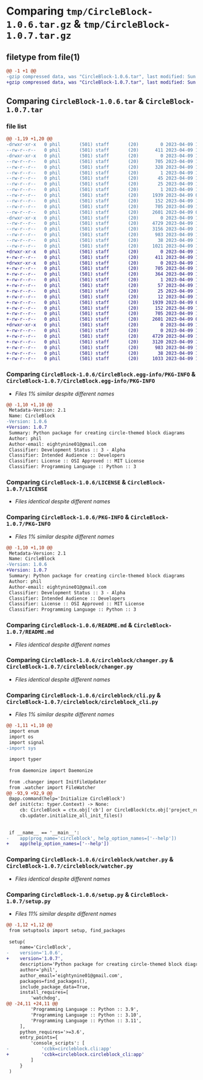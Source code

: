 # Comparing `tmp/CircleBlock-1.0.6.tar.gz` & `tmp/CircleBlock-1.0.7.tar.gz`

## filetype from file(1)

```diff
@@ -1 +1 @@
-gzip compressed data, was "CircleBlock-1.0.6.tar", last modified: Sun Apr  9 16:48:20 2023, max compression
+gzip compressed data, was "CircleBlock-1.0.7.tar", last modified: Sun Apr  9 17:09:26 2023, max compression
```

## Comparing `CircleBlock-1.0.6.tar` & `CircleBlock-1.0.7.tar`

### file list

```diff
@@ -1,19 +1,20 @@
-drwxr-xr-x   0 phil       (501) staff       (20)        0 2023-04-09 16:48:20.226320 CircleBlock-1.0.6/
--rw-r--r--   0 phil       (501) staff       (20)      411 2023-04-09 16:48:10.000000 CircleBlock-1.0.6/CHANGELOG.md
-drwxr-xr-x   0 phil       (501) staff       (20)        0 2023-04-09 16:48:20.225623 CircleBlock-1.0.6/CircleBlock.egg-info/
--rw-r--r--   0 phil       (501) staff       (20)      705 2023-04-09 16:48:20.000000 CircleBlock-1.0.6/CircleBlock.egg-info/PKG-INFO
--rw-r--r--   0 phil       (501) staff       (20)      328 2023-04-09 16:48:20.000000 CircleBlock-1.0.6/CircleBlock.egg-info/SOURCES.txt
--rw-r--r--   0 phil       (501) staff       (20)        1 2023-04-09 16:48:20.000000 CircleBlock-1.0.6/CircleBlock.egg-info/dependency_links.txt
--rw-r--r--   0 phil       (501) staff       (20)       45 2023-04-09 16:48:20.000000 CircleBlock-1.0.6/CircleBlock.egg-info/entry_points.txt
--rw-r--r--   0 phil       (501) staff       (20)       25 2023-04-09 16:48:20.000000 CircleBlock-1.0.6/CircleBlock.egg-info/requires.txt
--rw-r--r--   0 phil       (501) staff       (20)        1 2023-04-09 16:48:20.000000 CircleBlock-1.0.6/CircleBlock.egg-info/top_level.txt
--rw-r--r--   0 phil       (501) staff       (20)     1939 2023-04-09 05:38:11.000000 CircleBlock-1.0.6/LICENSE
--rw-r--r--   0 phil       (501) staff       (20)      152 2023-04-09 14:19:08.000000 CircleBlock-1.0.6/MANIFEST.in
--rw-r--r--   0 phil       (501) staff       (20)      705 2023-04-09 16:48:20.226189 CircleBlock-1.0.6/PKG-INFO
--rw-r--r--   0 phil       (501) staff       (20)     2601 2023-04-09 09:32:22.000000 CircleBlock-1.0.6/README.md
-drwxr-xr-x   0 phil       (501) staff       (20)        0 2023-04-09 16:48:20.226011 CircleBlock-1.0.6/circleblock/
--rw-r--r--   0 phil       (501) staff       (20)     4729 2023-04-09 16:45:25.000000 CircleBlock-1.0.6/circleblock/changer.py
--rw-r--r--   0 phil       (501) staff       (20)     3156 2023-04-09 14:52:09.000000 CircleBlock-1.0.6/circleblock/cli.py
--rw-r--r--   0 phil       (501) staff       (20)      983 2023-04-09 13:59:02.000000 CircleBlock-1.0.6/circleblock/watcher.py
--rw-r--r--   0 phil       (501) staff       (20)       38 2023-04-09 16:48:20.226372 CircleBlock-1.0.6/setup.cfg
--rw-r--r--   0 phil       (501) staff       (20)     1021 2023-04-09 16:47:41.000000 CircleBlock-1.0.6/setup.py
+drwxr-xr-x   0 phil       (501) staff       (20)        0 2023-04-09 17:09:26.560352 CircleBlock-1.0.7/
+-rw-r--r--   0 phil       (501) staff       (20)      411 2023-04-09 17:08:56.000000 CircleBlock-1.0.7/CHANGELOG.md
+drwxr-xr-x   0 phil       (501) staff       (20)        0 2023-04-09 17:09:26.559402 CircleBlock-1.0.7/CircleBlock.egg-info/
+-rw-r--r--   0 phil       (501) staff       (20)      705 2023-04-09 17:09:26.000000 CircleBlock-1.0.7/CircleBlock.egg-info/PKG-INFO
+-rw-r--r--   0 phil       (501) staff       (20)      364 2023-04-09 17:09:26.000000 CircleBlock-1.0.7/CircleBlock.egg-info/SOURCES.txt
+-rw-r--r--   0 phil       (501) staff       (20)        1 2023-04-09 17:09:26.000000 CircleBlock-1.0.7/CircleBlock.egg-info/dependency_links.txt
+-rw-r--r--   0 phil       (501) staff       (20)       57 2023-04-09 17:09:26.000000 CircleBlock-1.0.7/CircleBlock.egg-info/entry_points.txt
+-rw-r--r--   0 phil       (501) staff       (20)       25 2023-04-09 17:09:26.000000 CircleBlock-1.0.7/CircleBlock.egg-info/requires.txt
+-rw-r--r--   0 phil       (501) staff       (20)       12 2023-04-09 17:09:26.000000 CircleBlock-1.0.7/CircleBlock.egg-info/top_level.txt
+-rw-r--r--   0 phil       (501) staff       (20)     1939 2023-04-09 05:38:11.000000 CircleBlock-1.0.7/LICENSE
+-rw-r--r--   0 phil       (501) staff       (20)      152 2023-04-09 17:08:22.000000 CircleBlock-1.0.7/MANIFEST.in
+-rw-r--r--   0 phil       (501) staff       (20)      705 2023-04-09 17:09:26.560139 CircleBlock-1.0.7/PKG-INFO
+-rw-r--r--   0 phil       (501) staff       (20)     2601 2023-04-09 09:32:22.000000 CircleBlock-1.0.7/README.md
+drwxr-xr-x   0 phil       (501) staff       (20)        0 2023-04-09 17:09:26.559945 CircleBlock-1.0.7/circleblock/
+-rw-r--r--   0 phil       (501) staff       (20)        0 2023-04-09 17:05:19.000000 CircleBlock-1.0.7/circleblock/__init__.py
+-rw-r--r--   0 phil       (501) staff       (20)     4729 2023-04-09 16:45:25.000000 CircleBlock-1.0.7/circleblock/changer.py
+-rw-r--r--   0 phil       (501) staff       (20)     3120 2023-04-09 17:08:08.000000 CircleBlock-1.0.7/circleblock/circleblock_cli.py
+-rw-r--r--   0 phil       (501) staff       (20)      983 2023-04-09 13:59:02.000000 CircleBlock-1.0.7/circleblock/watcher.py
+-rw-r--r--   0 phil       (501) staff       (20)       38 2023-04-09 17:09:26.560398 CircleBlock-1.0.7/setup.cfg
+-rw-r--r--   0 phil       (501) staff       (20)     1033 2023-04-09 17:08:51.000000 CircleBlock-1.0.7/setup.py
```

### Comparing `CircleBlock-1.0.6/CircleBlock.egg-info/PKG-INFO` & `CircleBlock-1.0.7/CircleBlock.egg-info/PKG-INFO`

 * *Files 1% similar despite different names*

```diff
@@ -1,10 +1,10 @@
 Metadata-Version: 2.1
 Name: CircleBlock
-Version: 1.0.6
+Version: 1.0.7
 Summary: Python package for creating circle-themed block diagrams
 Author: phil
 Author-email: eightynine01@gmail.com
 Classifier: Development Status :: 3 - Alpha
 Classifier: Intended Audience :: Developers
 Classifier: License :: OSI Approved :: MIT License
 Classifier: Programming Language :: Python :: 3
```

### Comparing `CircleBlock-1.0.6/LICENSE` & `CircleBlock-1.0.7/LICENSE`

 * *Files identical despite different names*

### Comparing `CircleBlock-1.0.6/PKG-INFO` & `CircleBlock-1.0.7/PKG-INFO`

 * *Files 1% similar despite different names*

```diff
@@ -1,10 +1,10 @@
 Metadata-Version: 2.1
 Name: CircleBlock
-Version: 1.0.6
+Version: 1.0.7
 Summary: Python package for creating circle-themed block diagrams
 Author: phil
 Author-email: eightynine01@gmail.com
 Classifier: Development Status :: 3 - Alpha
 Classifier: Intended Audience :: Developers
 Classifier: License :: OSI Approved :: MIT License
 Classifier: Programming Language :: Python :: 3
```

### Comparing `CircleBlock-1.0.6/README.md` & `CircleBlock-1.0.7/README.md`

 * *Files identical despite different names*

### Comparing `CircleBlock-1.0.6/circleblock/changer.py` & `CircleBlock-1.0.7/circleblock/changer.py`

 * *Files identical despite different names*

### Comparing `CircleBlock-1.0.6/circleblock/cli.py` & `CircleBlock-1.0.7/circleblock/circleblock_cli.py`

 * *Files 1% similar despite different names*

```diff
@@ -1,11 +1,10 @@
 import enum
 import os
 import signal
-import sys
 
 import typer
 
 from daemonize import Daemonize
 
 from .changer import InitFileUpdater
 from .watcher import FileWatcher
@@ -93,9 +92,9 @@
 @app.command(help='Initialize CircleBlock')
 def init(ctx: typer.Context) -> None:
     cb: CircleBlock = ctx.obj['cb'] or CircleBlock(ctx.obj['project_root'])
     cb.updater.initialize_all_init_files()
 
 
 if __name__ == '__main__':
-    app(prog_name='circleblock', help_option_names=['--help'])
+    app(help_option_names=['--help'])
```

### Comparing `CircleBlock-1.0.6/circleblock/watcher.py` & `CircleBlock-1.0.7/circleblock/watcher.py`

 * *Files identical despite different names*

### Comparing `CircleBlock-1.0.6/setup.py` & `CircleBlock-1.0.7/setup.py`

 * *Files 11% similar despite different names*

```diff
@@ -1,12 +1,12 @@
 from setuptools import setup, find_packages
 
 setup(
     name='CircleBlock',
-    version='1.0.6',
+    version='1.0.7',
     description='Python package for creating circle-themed block diagrams',
     author='phil',
     author_email='eightynine01@gmail.com',
     packages=find_packages(),
     include_package_data=True,
     install_requires=[
         'watchdog',
@@ -24,11 +24,11 @@
         'Programming Language :: Python :: 3.9',
         'Programming Language :: Python :: 3.10',
         'Programming Language :: Python :: 3.11',
     ],
     python_requires='>=3.6',
     entry_points={
         'console_scripts': [
-            'ccbk=circleblock.cli:app'
+            'ccbk=circleblock.circleblock_cli:app'
         ]
     }
 )
```

